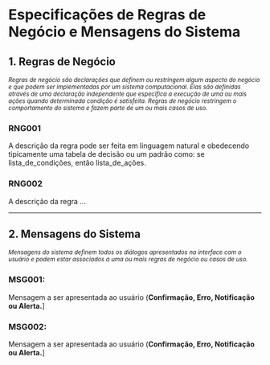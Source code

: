 # Especificações de Regras de Negócio e Mensagens do Sistema 

## 1. Regras de Negócio
<sub>_Regras de negócio são declarações que definem ou restringem algum aspecto do negócio e que podem ser implementadas por um sistema computacional. Elas são definidas através de uma declaração independente que especifica a execução de uma ou mais ações quando determinada condição é satisfeita. Regras de negócio restringem o comportamento do sistema e fazem parte de um ou mais casos de uso._</sub>  

### RNG001  
A descrição da regra pode ser feita em linguagem natural e obedecendo tipicamente uma tabela de decisão ou um padrão como: se lista_de_condições, então lista_de_ações. 
### RNG002  
A descrição da regra ... 

***

## 2. Mensagens do Sistema  
<sub>_Mensagens do sistema definem todos os diálogos apresentados na interface com o usuário e podem estar associados a uma ou mais regras de negócio ou casos de uso._</sub>  

### MSG001:  
Mensagem a ser apresentada ao usuário (**Confirmação, Erro, Notificação ou Alerta.**]  
### MSG002:  
Mensagem a ser apresentada ao usuário (**Confirmação, Erro, Notificação ou Alerta.**]  
